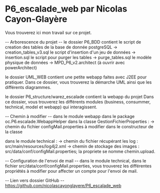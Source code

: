 ﻿# P6_escalade_web par Nicolas Cayon-Glayère 

Vous trouverez ici mon travail sur ce projet.

-- Arborescence du projet -- 
le dossier P6_BDD contient le script de creation des tables de la base de donnée postgreSQL
		-> creation_tables_v3.sql
	le script d'insertion d'un jeu de données
		-> insertion.sql
	le script pour purger les tables
		-> purge_tables.sql
	le modèle physique de données
		-> MPD_P6_v2.architect (à ouvrir avec powerArchitect)

le dossier UML_WEB contient une petite webapp faites avec J2EE pour pratiquer.
Dans ce dossier, vous trouverez la démarche UML ainsi que les différents diagrammes.

le dossier P6_structure/warez_escalade contient la webapp du projet
Dans ce dossier, vous trouverez les différents modules (business, consummer, technical, model et webapp) qui interagissent.

-- Chemin à modifier -- 
dans le module webapp dans le package oc.P6.escalade.WebappHelper dans la classe GestionFichierProperties : 
-> chemin du fichier configMail.properties à modifier dans le constructeur de la classe

dans le module technical : 
-> chemin du fichier récupérant les log : src/main/resources/log4j2.xml
-> chemin de stockage des images : src/data/conf/configMail.properties; la propriete se nomme chemin.upload.


-- Configuration de l'envoi de mail -- 
dans le module technical, dans le fichier src/data/conf/configMail.properties, vous trouverez les différentes propriétés à modifier pour affecter un compte pour l'envoi de mail.

-- Lien vers dossier GitHub --
https://github.com/nicolascayonglayere/P6_escalade_web 
